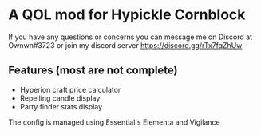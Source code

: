 # A QOL mod for Hypickle Cornblock 
If you have any questions or concerns you can message me on Discord at Ownwn#3723 or join my discord server
https://discord.gg/rTx7fqZhUw

## Features (most are not complete)
- Hyperion craft price calculator
- Repelling candle display
- Party finder stats display

The config is managed using Essential's Elementa and Vigilance

